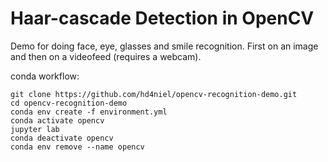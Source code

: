 # Haar-cascade Detection in OpenCV

Demo for doing face, eye, glasses and smile recognition. First on an image and then on a videofeed (requires a webcam).

conda workflow:

```
git clone https://github.com/hd4niel/opencv-recognition-demo.git
cd opencv-recognition-demo
conda env create -f environment.yml
conda activate opencv
jupyter lab
conda deactivate opencv
conda env remove --name opencv
```
